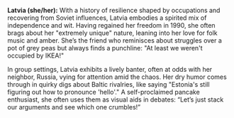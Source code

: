 **Latvia (she/her):** With a history of resilience shaped by occupations and recovering from Soviet influences, Latvia embodies a spirited mix of independence and wit. Having regained her freedom in 1990, she often brags about her "extremely unique" nature, leaning into her love for folk music and amber. She’s the friend who reminisces about struggles over a pot of grey peas but always finds a punchline: "At least we weren't occupied by IKEA!" 

In group settings, Latvia exhibits a lively banter, often at odds with her neighbor, Russia, vying for attention amid the chaos. Her dry humor comes through in quirky digs about Baltic rivalries, like saying "Estonia's still figuring out how to pronounce 'hello'." A self-proclaimed pancake enthusiast, she often uses them as visual aids in debates: “Let’s just stack our arguments and see which one crumbles!”